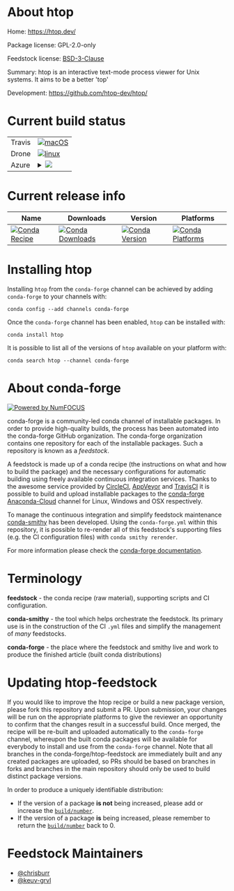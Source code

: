 About htop
==========

Home: https://htop.dev/

Package license: GPL-2.0-only

Feedstock license: [BSD-3-Clause](https://github.com/conda-forge/htop-feedstock/blob/master/LICENSE.txt)

Summary: htop is an interactive text-mode process viewer for Unix systems. It aims to be a better 'top'

Development: https://github.com/htop-dev/htop/

Current build status
====================


<table><tr>
    <td>Travis</td>
    <td>
      <a href="https://travis-ci.com/conda-forge/htop-feedstock">
        <img alt="macOS" src="https://img.shields.io/travis/com/conda-forge/htop-feedstock/master.svg?label=macOS">
      </a>
    </td>
  </tr><tr>
    <td>Drone</td>
    <td>
      <a href="https://cloud.drone.io/conda-forge/htop-feedstock">
        <img alt="linux" src="https://img.shields.io/drone/build/conda-forge/htop-feedstock/master.svg?label=Linux">
      </a>
    </td>
  </tr>
    
  <tr>
    <td>Azure</td>
    <td>
      <details>
        <summary>
          <a href="https://dev.azure.com/conda-forge/feedstock-builds/_build/latest?definitionId=422&branchName=master">
            <img src="https://dev.azure.com/conda-forge/feedstock-builds/_apis/build/status/htop-feedstock?branchName=master">
          </a>
        </summary>
        <table>
          <thead><tr><th>Variant</th><th>Status</th></tr></thead>
          <tbody><tr>
              <td>linux_64</td>
              <td>
                <a href="https://dev.azure.com/conda-forge/feedstock-builds/_build/latest?definitionId=422&branchName=master">
                  <img src="https://dev.azure.com/conda-forge/feedstock-builds/_apis/build/status/htop-feedstock?branchName=master&jobName=linux&configuration=linux_64_" alt="variant">
                </a>
              </td>
            </tr><tr>
              <td>linux_aarch64</td>
              <td>
                <a href="https://dev.azure.com/conda-forge/feedstock-builds/_build/latest?definitionId=422&branchName=master">
                  <img src="https://dev.azure.com/conda-forge/feedstock-builds/_apis/build/status/htop-feedstock?branchName=master&jobName=linux&configuration=linux_aarch64_" alt="variant">
                </a>
              </td>
            </tr><tr>
              <td>linux_ppc64le</td>
              <td>
                <a href="https://dev.azure.com/conda-forge/feedstock-builds/_build/latest?definitionId=422&branchName=master">
                  <img src="https://dev.azure.com/conda-forge/feedstock-builds/_apis/build/status/htop-feedstock?branchName=master&jobName=linux&configuration=linux_ppc64le_" alt="variant">
                </a>
              </td>
            </tr><tr>
              <td>osx_64</td>
              <td>
                <a href="https://dev.azure.com/conda-forge/feedstock-builds/_build/latest?definitionId=422&branchName=master">
                  <img src="https://dev.azure.com/conda-forge/feedstock-builds/_apis/build/status/htop-feedstock?branchName=master&jobName=osx&configuration=osx_64_" alt="variant">
                </a>
              </td>
            </tr>
          </tbody>
        </table>
      </details>
    </td>
  </tr>
</table>

Current release info
====================

| Name | Downloads | Version | Platforms |
| --- | --- | --- | --- |
| [![Conda Recipe](https://img.shields.io/badge/recipe-htop-green.svg)](https://anaconda.org/conda-forge/htop) | [![Conda Downloads](https://img.shields.io/conda/dn/conda-forge/htop.svg)](https://anaconda.org/conda-forge/htop) | [![Conda Version](https://img.shields.io/conda/vn/conda-forge/htop.svg)](https://anaconda.org/conda-forge/htop) | [![Conda Platforms](https://img.shields.io/conda/pn/conda-forge/htop.svg)](https://anaconda.org/conda-forge/htop) |

Installing htop
===============

Installing `htop` from the `conda-forge` channel can be achieved by adding `conda-forge` to your channels with:

```
conda config --add channels conda-forge
```

Once the `conda-forge` channel has been enabled, `htop` can be installed with:

```
conda install htop
```

It is possible to list all of the versions of `htop` available on your platform with:

```
conda search htop --channel conda-forge
```


About conda-forge
=================

[![Powered by NumFOCUS](https://img.shields.io/badge/powered%20by-NumFOCUS-orange.svg?style=flat&colorA=E1523D&colorB=007D8A)](http://numfocus.org)

conda-forge is a community-led conda channel of installable packages.
In order to provide high-quality builds, the process has been automated into the
conda-forge GitHub organization. The conda-forge organization contains one repository
for each of the installable packages. Such a repository is known as a *feedstock*.

A feedstock is made up of a conda recipe (the instructions on what and how to build
the package) and the necessary configurations for automatic building using freely
available continuous integration services. Thanks to the awesome service provided by
[CircleCI](https://circleci.com/), [AppVeyor](https://www.appveyor.com/)
and [TravisCI](https://travis-ci.com/) it is possible to build and upload installable
packages to the [conda-forge](https://anaconda.org/conda-forge)
[Anaconda-Cloud](https://anaconda.org/) channel for Linux, Windows and OSX respectively.

To manage the continuous integration and simplify feedstock maintenance
[conda-smithy](https://github.com/conda-forge/conda-smithy) has been developed.
Using the ``conda-forge.yml`` within this repository, it is possible to re-render all of
this feedstock's supporting files (e.g. the CI configuration files) with ``conda smithy rerender``.

For more information please check the [conda-forge documentation](https://conda-forge.org/docs/).

Terminology
===========

**feedstock** - the conda recipe (raw material), supporting scripts and CI configuration.

**conda-smithy** - the tool which helps orchestrate the feedstock.
                   Its primary use is in the construction of the CI ``.yml`` files
                   and simplify the management of *many* feedstocks.

**conda-forge** - the place where the feedstock and smithy live and work to
                  produce the finished article (built conda distributions)


Updating htop-feedstock
=======================

If you would like to improve the htop recipe or build a new
package version, please fork this repository and submit a PR. Upon submission,
your changes will be run on the appropriate platforms to give the reviewer an
opportunity to confirm that the changes result in a successful build. Once
merged, the recipe will be re-built and uploaded automatically to the
`conda-forge` channel, whereupon the built conda packages will be available for
everybody to install and use from the `conda-forge` channel.
Note that all branches in the conda-forge/htop-feedstock are
immediately built and any created packages are uploaded, so PRs should be based
on branches in forks and branches in the main repository should only be used to
build distinct package versions.

In order to produce a uniquely identifiable distribution:
 * If the version of a package **is not** being increased, please add or increase
   the [``build/number``](https://conda.io/docs/user-guide/tasks/build-packages/define-metadata.html#build-number-and-string).
 * If the version of a package **is** being increased, please remember to return
   the [``build/number``](https://conda.io/docs/user-guide/tasks/build-packages/define-metadata.html#build-number-and-string)
   back to 0.

Feedstock Maintainers
=====================

* [@chrisburr](https://github.com/chrisburr/)
* [@keuv-grvl](https://github.com/keuv-grvl/)

